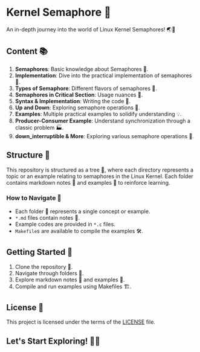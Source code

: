 # Kernel Semaphore 🚦

An in-depth journey into the world of Linux Kernel Semaphores! 🌏🐧

## Content 📚

1. **Semaphores**: Basic knowledge about Semaphores 📘.
2. **Implementation**: Dive into the practical implementation of semaphores 🧪.
3. **Types of Semaphore**: Different flavors of semaphores 🍦.
4. **Semaphores in Critical Section**: Usage nuances 🚧.
5. **Syntax & Implementation**: Writing the code 📝.
6. **Up and Down**: Exploring semaphore operations 🔄.
7. **Examples**: Multiple practical examples to solidify understanding 💡.
8. **Producer-Consumer Example**: Understand synchronization through a classic problem 🏭.
9. **down_interruptible & More**: Exploring various semaphore operations 🛑.

## Structure 🌲

This repository is structured as a tree 🌲, where each directory represents a topic or an example relating to semaphores in the Linux Kernel. Each folder contains markdown notes 📝 and examples 🎯 to reinforce learning.

### How to Navigate 🧭

- Each folder 📂 represents a single concept or example.
- `*.md` files contain notes 📝.
- Example codes are provided in `*.c` files.
- `Makefile`s are available to compile the examples 🛠️.

## Getting Started 🚀

1. Clone the repository 💾.
2. Navigate through folders 📂.
3. Explore markdown notes 📑 and examples 🎯.
4. Compile and run examples using Makefiles 🏗️.

## License 📜

This project is licensed under the terms of the [LICENSE](LICENSE) file.

## Let's Start Exploring! 🚀📘
